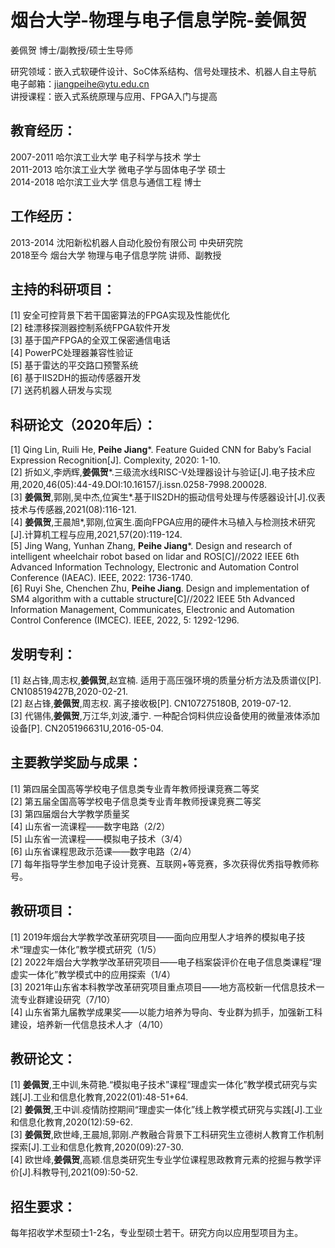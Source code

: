 # 烟台大学-物理与电子信息学院-姜佩贺 #

姜佩贺 博士/副教授/硕士生导师 
    
研究领域：嵌入式软硬件设计、SoC体系结构、信号处理技术、机器人自主导航  
电子邮箱：jiangpeihe@ytu.edu.cn  
讲授课程：嵌入式系统原理与应用、FPGA入门与提高  
## 教育经历： ##
2007-2011 哈尔滨工业大学 电子科学与技术 学士  
2011-2013 哈尔滨工业大学 微电子学与固体电子学 硕士  
2014-2018 哈尔滨工业大学 信息与通信工程 博士  
## 工作经历： ##
2013-2014 沈阳新松机器人自动化股份有限公司 中央研究院  
2018至今 烟台大学 物理与电子信息学院 讲师、副教授  
## 主持的科研项目： ##
[1]	安全可控背景下若干国密算法的FPGA实现及性能优化  
[2]	硅漂移探测器控制系统FPGA软件开发  
[3]	基于国产FPGA的全双工保密通信电话  
[4]	PowerPC处理器兼容性验证  
[5]	基于雷达的平交路口预警系统  
[6]	基于IIS2DH的振动传感器开发  
[7]	送药机器人研发与实现  
## 科研论文（2020年后）： ##
[1]	Qing Lin, Ruili He, **Peihe Jiang***. Feature Guided CNN for Baby’s Facial Expression Recognition[J]. Complexity, 2020: 1-10.  
[2]	折如义,李炳辉,**姜佩贺***.三级流水线RISC-V处理器设计与验证[J].电子技术应用,2020,46(05):44-49.DOI:10.16157/j.issn.0258-7998.200028.  
[3]	**姜佩贺**,郭刚,吴中杰,位寅生*.基于IIS2DH的振动信号处理与传感器设计[J].仪表技术与传感器,2021(08):116-121.  
[4]	**姜佩贺**,王晨旭*,郭刚,位寅生.面向FPGA应用的硬件木马植入与检测技术研究[J].计算机工程与应用,2021,57(20):119-124.  
[5]	Jing Wang, Yunhan Zhang,  **Peihe Jiang***. Design and research of intelligent wheelchair robot based on lidar and ROS[C]//2022 IEEE 6th Advanced Information Technology, Electronic and Automation Control Conference (IAEAC). IEEE, 2022: 1736-1740.  
[6]	Ruyi She, Chenchen Zhu, **Peihe Jiang**. Design and implementation of SM4 algorithm with a cuttable structure[C]//2022 IEEE 5th Advanced Information Management, Communicates, Electronic and Automation Control Conference (IMCEC). IEEE, 2022, 5: 1292-1296.  
## 发明专利： ##
[1]	赵占锋,周志权,**姜佩贺**,赵宜楠. 适用于高压强环境的质量分析方法及质谱仪[P]. CN108519427B,2020-02-21.  
[2]	赵占锋,**姜佩贺**,周志权. 离子接收极[P]. CN107275180B, 2019-07-12.  
[3]	代锡伟,**姜佩贺**,万江华,刘波,潘宁. 一种配合饲料供应设备使用的微量液体添加设备[P]. CN205196631U,2016-05-04.  
## 主要教学奖励与成果： ##
[1]	第四届全国高等学校电子信息类专业青年教师授课竞赛二等奖  
[2]	第五届全国高等学校电子信息类专业青年教师授课竞赛二等奖  
[3]	第四届烟台大学教学质量奖  
[4]	山东省一流课程——数字电路（2/2）  
[5]	山东省一流课程——模拟电子技术（3/4）  
[6]	山东省课程思政示范课——数字电路（2/4）  
[7]	每年指导学生参加电子设计竞赛、互联网+等竞赛，多次获得优秀指导教师称号。  
## 教研项目： ##
[1]	2019年烟台大学教学改革研究项目——面向应用型人才培养的模拟电子技术“理虚实一体化”教学模式研究（1/5）  
[2]	2022年烟台大学教学改革研究项目——电子档案袋评价在电子信息类课程“理虚实一体化”教学模式中的应用探索（1/4）  
[3]	2021年山东省本科教学改革研究项目重点项目——地方高校新一代信息技术一流专业群建设研究（7/10）  
[4]	山东省第九届教学成果奖——以能力培养为导向、专业群为抓手，加强新工科建设，培养新一代信息技术人才（4/10）  
## 教研论文： ##
[1]	**姜佩贺**,王中训,朱荷艳.“模拟电子技术”课程“理虚实一体化”教学模式研究与实践[J].工业和信息化教育,2022(01):48-51+64.  
[2]	**姜佩贺**,王中训.疫情防控期间“理虚实一体化”线上教学模式研究与实践[J].工业和信息化教育,2020(12):59-62.  
[3]	**姜佩贺**,欧世峰,王晨旭,郭刚.产教融合背景下工科研究生立德树人教育工作机制探索[J].工业和信息化教育,2020(09):27-30.  
[4]	欧世峰,**姜佩贺**,高颖.信息类研究生专业学位课程思政教育元素的挖掘与教学评价[J].科教导刊,2021(09):50-52.  
## 招生要求： ##
每年招收学术型硕士1-2名，专业型硕士若干。研究方向以应用型项目为主。  


